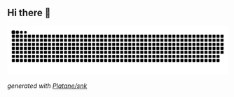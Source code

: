## Hi there 👋

<picture>
  <source media="(prefers-color-scheme: dark)" srcset="https://raw.githubusercontent.com/jethror1/jethror1/output/github-contribution-grid-snake-dark.svg">
  <source media="(prefers-color-scheme: light)" srcset="https://raw.githubusercontent.com/jethror1/jethror1/output/github-contribution-grid-snake.svg">
  <img alt="github contribution grid snake animation" src="https://raw.githubusercontent.com/jethror1/jethror1/output/github-contribution-grid-snake.svg">
</picture>

_generated with [Platane/snk](https://github.com/Platane/snk)_

<!--
**jethror1/jethror1** is a ✨ _special_ ✨ repository because its `README.md` (this file) appears on your GitHub profile.

Here are some ideas to get you started:

- 🔭 I’m currently working on ...
- 🌱 I’m currently learning ...
- 👯 I’m looking to collaborate on ...
- 🤔 I’m looking for help with ...
- 💬 Ask me about ...
- 📫 How to reach me: ...
- 😄 Pronouns: ...
- ⚡ Fun fact: ...
-->
